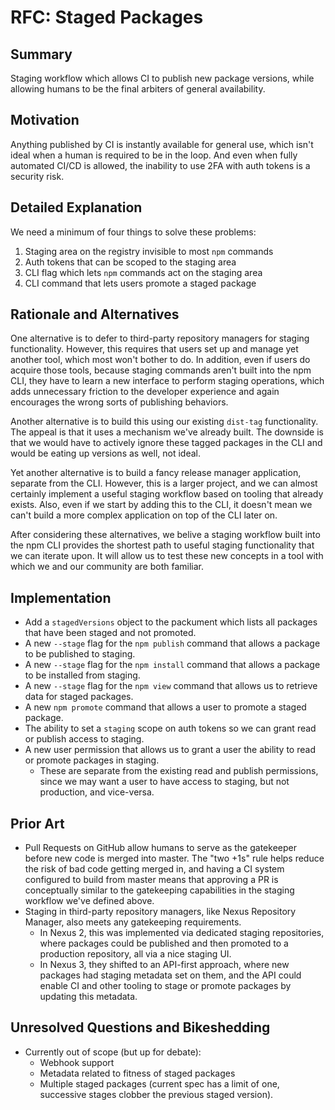 # RFC: Staged Packages

## Summary

Staging workflow which allows CI to publish new package versions, while allowing
humans to be the final arbiters of general availability.

## Motivation

Anything published by CI is instantly available for general use, which isn't
ideal when a human is required to be in the loop. And even when fully automated
CI/CD is allowed, the inability to use 2FA with auth tokens is a security risk.

## Detailed Explanation

We need a minimum of four things to solve these problems:

1. Staging area on the registry invisible to most `npm` commands
2. Auth tokens that can be scoped to the staging area
3. CLI flag which lets `npm` commands act on the staging area
4. CLI command that lets users promote a staged package

## Rationale and Alternatives

One alternative is to defer to third-party repository managers for staging
functionality. However, this requires that users set up and manage yet another
tool, which most won't bother to do. In addition, even if users do acquire those
tools, because staging commands aren't built into the npm CLI, they have to
learn a new interface to perform staging operations, which adds unnecessary
friction to the developer experience and again encourages the wrong sorts of
publishing behaviors.

Another alternative is to build this using our existing `dist-tag`
functionality. The appeal is that it uses a mechanism we've already built. The
downside is that we would have to actively ignore these tagged packages in the
CLI and would be eating up versions as well, not ideal.

Yet another alternative is to build a fancy release manager application,
separate from the CLI. However, this is a larger project, and we can almost
certainly implement a useful staging workflow based on tooling that already
exists. Also, even if we start by adding this to the CLI, it doesn't mean we
can't build a more complex application on top of the CLI later on.

After considering these alternatives, we belive a staging workflow built into
the npm CLI provides the shortest path to useful staging functionality that we
can iterate upon. It will allow us to test these new concepts in a tool with
which we and our community are both familiar.

## Implementation

* Add a `stagedVersions` object to the packument which lists all packages that
  have been staged and not promoted.
* A new `--stage` flag for the `npm publish` command that allows a package to be
  published to staging.
* A new `--stage` flag for the `npm install` command that allows a package to be
  installed from staging.
* A new `--stage` flag for the `npm view` command that allows us to retrieve data
  for staged packages.
* A new `npm promote` command that allows a user to promote a staged package.
* The ability to set a `staging` scope on auth tokens so we can grant read or
  publish access to staging.
* A new user permission that allows us to grant a user the ability to read or
  promote packages in staging.
  * These are separate from the existing read and publish permissions, since we
    may want a user to have access to staging, but not production, and
    vice-versa.

## Prior Art

* Pull Requests on GitHub allow humans to serve as the gatekeeper before new
  code is merged into master. The "two +1s" rule helps reduce the risk of bad
  code getting merged in, and having a CI system configured to build from master
  means that approving a PR is conceptually similar to the gatekeeping
  capabilities in the staging workflow we've defined above.
* Staging in third-party repository managers, like Nexus Repository Manager,
  also meets any gatekeeping requirements.
  * In Nexus 2, this was implemented via dedicated staging repositories, where
    packages could be published and then promoted to a production repository,
    all via a nice staging UI.
  * In Nexus 3, they shifted to an API-first approach, where new packages had
    staging metadata set on them, and the API could enable CI and other tooling
    to stage or promote packages by updating this metadata.

## Unresolved Questions and Bikeshedding

* Currently out of scope (but up for debate):
  * Webhook support
  * Metadata related to fitness of staged packages
  * Multiple staged packages (current spec has a limit of one, successive stages
    clobber the previous staged version).
